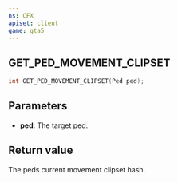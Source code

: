 ```yaml
---
ns: CFX
apiset: client
game: gta5
---
```

## GET_PED_MOVEMENT_CLIPSET

```c
int GET_PED_MOVEMENT_CLIPSET(Ped ped);
```

## Parameters
* **ped**: The target ped.

## Return value
The peds current movement clipset hash.
